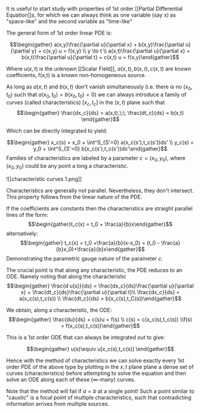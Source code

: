 It is useful to start study with properties of 1st order [[Partial Differential Equation]]s, for which we can always think as one variable (say x) as "space-like" and the second variable as "time-like"

The general form of 1st order linear PDE is:

$$\begin{gather} a(x,y)\frac{\partial u}{\partial x} + b(x,y)\frac{\partial u}{\partial y} + c(x,y) u = f(x,y) \\ y \to t \\ a(x,t)\frac{\partial u}{\partial x} + b(x,t)\frac{\partial u}{\partial t} + c(x,t) u = f(x,y)\end{gather}$$

Where $u(x,t)$ is the unknown [[Scalar Field]], $a(x,t), b(x,t), c(x,t)$ are known coefficients, f(x,t) is a known non-homogeneous source. 

As long as $a(x,t)$ and $b(x,t)$ don't vanish simultaneously (i.e. there is no $(x_0,t_0)$ such that $a(x_0,t_0) = b(x_0,t_0) = 0$) we can always introduce a family of curves (called characteristics) $[x_c,t_c]$ in the $(x,t)$ plane such that 
$$\begin{gather} \frac{dx_c}{ds} = a(x,t),\;\; \frac{dt_c}{ds} = b(x,t) \end{gather}$$

Which can be directly integrated to yield: 

$$\begin{gather} x_c(s) = x_0 + \int^S_{S'=0} a(x_c(s'),t_c(s'))ds' \\ y_c(s) = y_0 + \int^S_{S'=0} b(x_c(s'),t_c(s'))ds'\end{gather}$$
Families of characteristics are labeled by a parameter $c = (x_0,y_0)$, where $(x_0,y_0)$ could be any point a long a characteristic. 

![[characteristic curves 1.png]]

Characteristics are generally not parallel. Nevertheless, they don't intersect. This property follows from the linear nature of the PDE.

If the coefficients are constants then the characteristics are straight parallel lines of the form: $$\begin{gather}t_c(x) = t_0 + \frac{a}{b}x\end{gather}$$ alternatively:
$$\begin{gather} t_c(x) = t_0 +\frac{a}{b}(x-x_0) = (t_0 - \frac{a}{b}x_0)+\frac{a}{b}x\end{gather}$$
Demonstrating the parametric gauge nature of the parameter $c$.

The crucial point is that along any characteristic, the PDE reduces to an ODE. 
Namely noting that along the characteristic
$$\begin{gather} \frac{d u(s)}{ds} = \frac{dx_c}{ds}\frac{\partial u}{\partial x} + \frac{dt_c}{ds}\frac{\partial u}{\partial t}\\ \frac{dx_c}{ds} = a(x_c(s),t_c(s)) \\ \frac{dt_c}{ds} = b(x_c(s),t_C(s))\end{gather}$$

We obtain, along a characteristic, the ODE: 
$$\begin{gather} \frac{du}{ds} + c(s)u = f(s) \\ c(s) = c(x_c(s),t_c(s)) \\f(s) = f(x_c(s),t_c(s))\end{gather}$$

This is a 1st order ODE that can always be integrated out to give: 

$$\begin{gather} u(s)\equiv u[x_c(s),t_c(s)] \end{gather}$$

Hence with the method of characteristics we can solve exactly every 1st order PDE of the above type by plotting in the $x,t$ plane  plane a dense set of curves (characteristics) before attempting to solve the equation and then solve an ODE along each of these ($\infty$-many) curves.

Note that the method will fail if $a=b$ at a single point! Such a point similar to "caustic" is a focal point of multiple characteristics, such that contradicting information arrives from multiple sources.